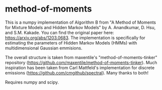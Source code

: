# method-of-moments

This is a numpy implementation of Algorithm B from "A Method of Moments for Mixture Models and Hidden Markov Models" by A. Anandkumar, D. Hsu, and S.M. Kakade. You can find the original paper here: https://arxiv.org/abs/1203.0683. The implementation is specifically for estimating the parameters of Hidden Markov Models (HMMs) with multidimensional Gaussian emmisions. 

The overall structure is taken from maxentile's "method-of-moments-tinker" repository (https://github.com/maxentile/method-of-moments-tinker). Much  inspiration has been taken from Carl Mattfeld's implementation for discrete emissions (https://github.com/cmgithub/spectral). Many thanks to both!

Requires numpy and scipy.
